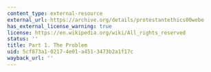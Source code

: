 ```yaml
---
content_type: external-resource
external_url: https://archive.org/details/protestantethics00webe
has_external_license_warning: true
license: https://en.wikipedia.org/wiki/All_rights_reserved
status: ''
title: Part 1. The Problem
uid: 5cf873a1-0217-4e01-a451-3473b2a1f17c
wayback_url: ''
---
```

